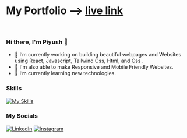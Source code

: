 # My Portfolio —> [live link](https://piyush-dev06.netlify.app/)
<br/>

### Hi there, I'm Piyush 👋

- 🔭 I’m currently working on building beautiful webpages and Websites using React, Javascript, Tailwind Css, Html, and Css  .
- 📱 I'm also able to make Responsive and Mobile Friendly Websites.
- 🌱 I’m currently learning new technologies.

### Skills
[![My Skills](https://skillicons.dev/icons?i=react,js,tailwindcss,bootstrap,html,css,git)](https://skillicons.dev)

### My Socials

[![LinkedIn](https://skillicons.dev/icons?i=linkedin)](https://www.linkedin.com/in/piyush-bhattit06/)
[![Instagram](https://skillicons.dev/icons?i=instagram)](https://www.instagram.com/piyush_11_11/)


